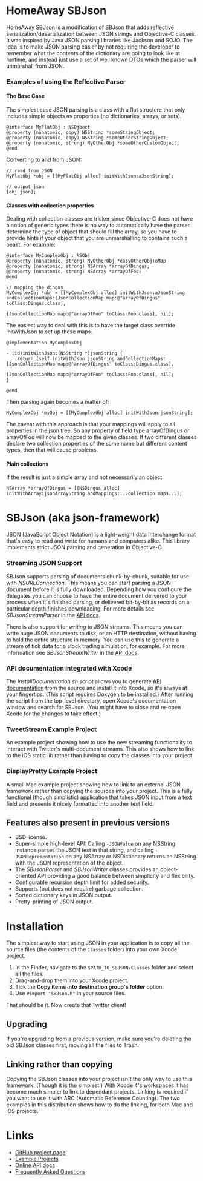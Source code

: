 HomeAway SBJson
===============
HomeAway SBJson is a modification of SBJson that adds reflective serialization/deserialization between JSON strings and Objective-C classes.  It was inspired by Java JSON parsing libraries like Jackson and SOJO.  The idea is to make JSON parsing easier by not requiring the developer to remember what the contents of the dictionary are going to look like at runtime, and instead just use a set of well known DTOs which the parser will unmarshall from JSON.

### Examples of using the Reflective Parser

#### The Base Case
The simplest case JSON parsing is a class with a flat structure that only includes simple objects as properties (no dictionaries, arrays, or sets).

	@interface MyFlatObj : NSOjbect
	@property (nonatomic, copy) NSString *someStringObject;
	@property (nonatomic, copy) NSString *someOtherStringObject;
	@property (nonatomic, strong) MyOtherObj *someOtherCustomObject;
	@end
	
Converting to and from JSON:

	// read from JSON
	MyFlatObj *obj = [[MyFlatObj alloc] initWithJson:aJsonString];
	
	// output json
	[obj json];
	
#### Classes with collection properties
Dealing with collection classes are tricker since Objective-C does not have a notion of generic types there is no way to automatically have the parser determine the type of object that should fill the array, so you have to provide hints if your object that you are unmarshalling to contains such a beast.  For example:

	@interface MyComplexObj : NSObj
	@property (nonatomic, strong) MyOtherObj *easyOtherObjToMap
	@property (nonatomic, strong) NSArray *arrayOfDingus;
	@property (nonatomic, strong) NSArray *arrayOfFoo;
	@end
	
	// mapping the dingus
	MyComplexObj *obj = [[MyComplexObj alloc] initWithJson:aJsonString andCollectionMaps:[JsonCollectionMap map:@"arrayOfDingus" toClass:Dingus.class],
																						 [JsonCollectionMap map:@"arrayOfFoo" toClass:Foo.class], nil];
	
The easiest way to deal with this is to have the target class override initWithJson to set up these maps.  

	@implementation MyComplexObj
	
	- (id)initWithJson:(NSString *)jsonString {
		return [self initWithJson:jsonString andCollectionMaps:[JsonCollectionMap map:@"arrayOfDingus" toClass:Dingus.class],
															   [JsonCollectionMap map:@"arrayOfFoo" toClass:Foo.class], nil];
	}
	
	@end
	
Then parsing again becomes a matter of:

	MyComplexObj *myObj = [[MyComplexObj alloc] initWithJson:jsonString];

The caveat with this approach is that your mappings will apply to all properties in the json tree.  So any property of field type arrayOfDingus or arrayOfFoo will now be mapped to the given classes.  If two different classes declare two collection properties of the same name but different content types, then that will cause problems.

#### Plain collections

If the result is just a simple array and not necessarily an object:

	NSArray *arrayOfDingus = [[NSDingus alloc] initWithArray:jsonArrayString andMappings:...collection maps...];

SBJson (aka json-framework)
===========================

JSON (JavaScript Object Notation) is a light-weight data interchange format that's easy to read and write for humans and computers alike. This library implements strict JSON parsing and generation in Objective-C.

### Streaming JSON Support

SBJson supports parsing of documents chunk-by-chunk, suitable for use with *NSURLConnection*. This means you can start parsing a JSON document before it is fully downloaded. Depending how you configure the delegates you can choose to have the entire document delivered to your process when it's finished parsing, or delivered bit-by-bit as records on a particular depth finishes downloading. For more details see *SBJsonStreamParser* in the [API docs][api].

There is also support for *writing to* JSON streams. This means you can write huge JSON documents to disk, or an HTTP destination, without having to hold the entire structure in memory. You can use this to generate a stream of tick data for a stock trading simulation, for example. For more information see *SBJsonStreamWriter* in the [API docs][api].

### API documentation integrated with Xcode

The *InstallDocumentation.sh* script allows you to generate [API documentation][api] from the source and install it into Xcode, so it's always at your fingertips. (This script requires [Doxygen][] to be installed.) After running the script from the top-level directory, open Xcode's documentation window and search for SBJson. (You might have to close and re-open Xcode for the changes to take effect.)

### TweetStream Example Project

An example project showing how to use the new streaming functionality to interact with Twitter's multi-document streams. This also shows how to link to the iOS static lib rather than having to copy the classes into your project.

### DisplayPretty Example Project

A small Mac example project showing how to link to an external JSON framework rather than copying the sources into your project. This is a fully functional (though simplistic) application that takes JSON input from a text field and presents it nicely formatted into another text field.

Features also present in previous versions
------------------------------------------

* BSD license.
* Super-simple high-level API: Calling `-JSONValue` on any NSString instance parses the JSON text in that string, and calling `-JSONRepresentation` on any NSArray or NSDictionary returns an NSString with the JSON representation of the object.
* The *SBJsonParser* and *SBJsonWriter* classes provides an object-oriented API providing a good balance between simplicity and flexibility.
* Configurable recursion depth limit for added security.
* Supports (but does not require) garbage collection.
* Sorted dictionary keys in JSON output.
* Pretty-printing of JSON output.

Installation
============

The simplest way to start using JSON in your application is to copy all the source files (the contents of the `Classes` folder) into your own Xcode project.

1. In the Finder, navigate to the `$PATH_TO_SBJSON/Classes` folder and select all the files.
1. Drag-and-drop them into your Xcode project.
1. Tick the **Copy items into destination group's folder** option.
1. Use `#import "SBJson.h"` in  your source files.

That should be it. Now create that Twitter client!

Upgrading
---------

If you're upgrading from a previous version, make sure you're deleting the old SBJson classes first, moving all the files to Trash.


Linking rather than copying
---------------------------

Copying the SBJson classes into your project isn't the only way to use this framework. (Though it is the simplest.) With Xcode 4's workspaces it has become much simpler to link to dependant projects. Linking is required if you want to use it with ARC (Automatic Reference Counting). The two examples in this distribution shows how to do the linking, for both Mac and iOS projects.

Links
=====

* [GitHub project page](http://github.com/stig/json-framework)
* [Example Projects](http://github.com/stig/json-framework/Examples)
* [Online API docs][api]
* [Frequently Asked Questions](http://github.com/stig/json-framework/wiki/FrequentlyAskedQuestions)

[api]: http://stig.github.com/json-framework/api/3.0/
[Doxygen]: http://doxygen.org
